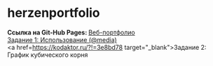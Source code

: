 # herzenportfolio
<h><b>Ссылка на Git-Hub Pages: </h></b>
<a href=https://forsen14.github.io/herzenportfolio/ target="_blank">Веб-портфолио </a><br>
<a href=https://kodaktor.ru/g/_30092021one/4202d target="_blank">Задание 1: Использование (@media)</a> <br>
<a href=https://kodaktor.ru/?!=3e8bd78 target="_blank">Задание 2: График кубического корня</a>
